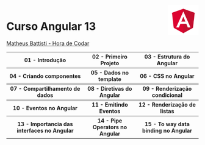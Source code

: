  <img src="angular.png" with="80" height="80" align="right">
<!-- https://angular.io/presskit-->

# Curso Angular 13 
<a href="https://www.youtube.com/playlist?list=PLnDvRpP8Bnex2GQEN0768_AxZg_RaIGmw">Matheus Battisti - Hora de Codar</a>
<table>
  <tr>
    <th> 
       01 - Introdução
    </th>
    <th>
       02 - Primeiro Projeto
    </th>
    <th>
      03 - Estrutura do Angular
    </th>
  </tr>
  
  <tr>
    <th>
      04 - Criando componentes
    </th>
    <th>
      05 - Dados no template
    </th>
      <th>
      06 - CSS no Angular
    </th>
  </tr>
  <tr>
    <th>
     07 - Compartilhamento de dados
    </th>
    <th>
      08 - Diretivas do Angular
    </th>
     <th>
      09 - Renderização condicional
    </th>
  </tr>
  
  <tr>
    <th>
      10 - Eventos no Angular
    </th>
    <th>
      11 - Emitindo Eventos
    </th>
    <th>
      12 - Renderização de listas
    </th>
  </tr>
  <tr>
    <th>
      13 - Importancia das interfaces no Angular
    </th>
    <th>
      14 - Pipe Operators no Angular
    </th>
     <th>
      15 - To way data binding no Angular
    </th>
  </tr>
  <!--
  <tr>
    <th>
      16 - Services do Angular
    </th>
  </tr>
  <tr>
    <th>
      17 - Angular router
    </th>
  </tr>
  <tr>
    <th>
      18 - Requisições HTTP
    </th>
  </tr>
  <tr>
    <th>
      19 - Dynamic routers - selecionando dado individual  
    </th>
  </tr>
  <tr>
    <th>
      20 - Excluindo dados pelo service
    </th>
  </tr>
  //projeto
    -->
</table>
